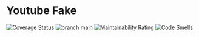 # Youtube Fake

[![Coverage Status](https://coveralls.io/repos/github/deirofelippe/yt-fake/badge.svg?branch=main)](https://coveralls.io/github/deirofelippe/yt-fake?branch=main) 
![branch main](https://github.com/deirofelippe/yt-fake/actions/workflows/backend-main.yml/badge.svg?branch=main) 
[![Maintainability Rating](https://sonarcloud.io/api/project_badges/measure?project=yt-fake&metric=sqale_rating)](https://sonarcloud.io/summary/new_code?id=yt-fake) 
[![Code Smells](https://sonarcloud.io/api/project_badges/measure?project=yt-fake&metric=code_smells)](https://sonarcloud.io/summary/new_code?id=yt-fake)
